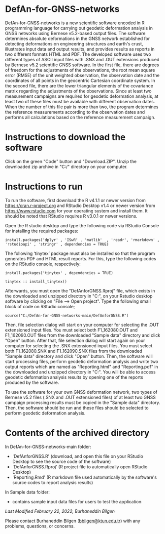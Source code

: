 # DefAn-for-GNSS-networks
DefAn-for-GNSS-networks is a new scientific software encoded in R programming language for carrying out geodetic deformation analysis in GNSS networks using Bernese v5.2-based output files. The software determines absolute deformations in the GNSS network established for detecting deformations on engineering structures and earth's crust, illustrates input data and output results, and provides results as reports in two different formats HTML and PDF. The developed software uses two different types of ASCII input files with .SNX and .OUT extensions produced by Bernese v5.2 scientific GNSS software. In the first file, there are degrees of freedom for the adjustments of the observations, the root mean square error (RMSE) of the unit weighted observation, the observation date and the coordinates of all points in the geocentric Cartesian coordinate system. In the second file, there are the lower triangular elements of the covariance matrix regarding the adjustments of the observations. Since at least two measurement campaigns are required for geodetic deformation analysis, at least two of these files must be available with different observation dates. When the number of this file pair is more than two, the program determines the reference measurements according to the observation dates and performs all calculations based on the reference measurement campaign. 


# Instructions to download the software
Click on the green "Code" button and "Download.ZIP". Unzip the downloaded zip archive in "C:/" directory on your computer.

# Instructions to run
To run the software, first download the R v4.1.1 or newer version from https://cran.r-project.org and RStudio Desktop v1.4 or newer version from https://www.rstudio.com for your operating system and install them. It should be noted that RStudio requires R v3.0.1 or newer versions.

Open the R studio desktop and type the following code via RStudio Console for installing the required packages:
```
install.packages('dplyr' , 'ISwR' , 'matlib'  , 'readr', 'rmarkdown' , 'rstudioapi' , 'stringr' , dependencies = TRUE)
```

The following ‘tinytex’ package must also be installed so that the program generates PDF and HTML result reports. For this, type the following codes on the RStudio console, respectively:
```
install.packages('tinytex' , dependencies = TRUE)
```
```
tinytex :: install_tinytex()
```

Afterwards, you must open the "DefAnforGNSS.Rproj" file, which exists in the downloaded and unzipped directory in "C:\", on your Rstudio desktop software by clicking on "File --> Open project". Type the following small block of code on RStudio console;
```
source("C:/DefAn-for-GNSS-networks-main/DefAnforGNSS.R")
```
Then, file selection dialog will start on your computer for selecting the .OUT extensioned input files. You must select both F1_162080.OUT and F1_162090.OUT files from the downloaded "Sample data" directory and click "Open" button. After that, file selection dialog will start again on your computer for selecting the .SNX extensioned input files.  You must select both F1_162080.SNX and F1_162090.SNX files from the downloaded "Sample data" directory and click "Open" button. Then, the software will start processing files, perform geodetic deformation analysis and write two output reports which are named as "Reporting.html" and "Reporting.pdf" in the downloaded and unzipped directory in "C:\". You will be able to access geodetic deformation analysis results by opening one of the reports produced by the software.

To use the software for your own GNSS deformation network, two types of Bernese v5.2 files (.SNX and .OUT extensioned files) of at least two GNSS campaign processing results must be copied in the "Sample data" directory. Then, the software should be run and these files should be selected to perform geodetic deformation analysis.

# Contents of the archived directory
In DefAn-for-GNSS-networks-main folder:
  * 'DefAnforGNSS.R' (download, and open this file on your RStudio Desktop to see the source code of the software) 
  * 'DefAnforGNSS.Rproj' (R project file to automatically open RStudio Desktop)
  * 'Reporting.Rmd' (R markdown file used automatically by the software's source codes to report analysis results)


In Sample data folder: 
  * contains sample input data files for users to test the application 


_Last Modified February 22, 2022, Burhaneddin Bilgen_

Please contact Burhaneddin Bilgen (bbilgen@ktun.edu.tr) with any problems, questions, or concerns.
